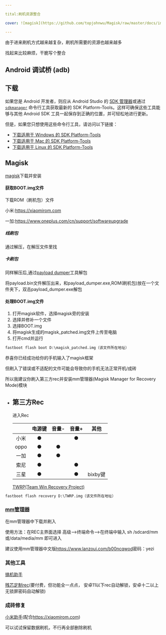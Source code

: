 ```yaml
---

tital:刷机资源整合

cover: ![magisk](https://github.com/topjohnwu/Magisk/raw/master/docs/images/logo.png)

---
```


由于进来刷机方式越来越复杂，刷机所需要的资源也越来越多  

找起来比较麻烦，干脆写个整合

## Android 调试桥 (adb)

## 下载

如果您是 Android 开发者，则应从 Android Studio 的 [SDK 管理器](https://developer.android.google.cn/studio/intro/update?hl=zh-cn#sdk-manager)或通过 [`sdkmanager`](https://developer.android.google.cn/studio/command-line/sdkmanager?hl=zh-cn) 命令行工具获取最新的 SDK Platform-Tools。这样可确保这些工具能够与其他 Android SDK 工具一起保存到正确的位置，并可轻松地进行更新。

但是，如果您只想使用这些命令行工具，请访问以下链接：

- [下载适用于 Windows 的 SDK Platform-Tools](https://dl.google.com/android/repository/platform-tools_r33.0.1-windows.zip?hl=zh-cn)
- [下载适用于 Mac 的 SDK Platform-Tools](https://dl.google.com/android/repository/platform-tools_r33.0.1-darwin.zip?hl=zh-cn)
- [下载适用于 Linux 的 SDK Platform-Tools](https://dl.google.com/android/repository/platform-tools_r33.0.1-linux.zip?hl=zh-cn)

## Magisk

[magisk](https://github.com/topjohnwu/Magisk/releases)下载并安装

#### 获取BOOT.img文件

下载ROM（刷机包）文件

小米:<https://xiaomirom.com>

一加:<https://www.oneplus.com/cn/support/softwareupgrade>

##### 线刷包

通过解压，在解压文件里找

##### 卡刷包

同样解压后,通过[payload dumper](https://github.com/ssut/payload-dumper-go/releases)工具解包

将payload.bin文件解压出来，和payload_dumper.exe,ROM(刷机包)放在一个文件夹下，双击payload_dumper.exe解包

#### 处理BOOT.img文件

1. 打开magisk软件，选择magisk旁的安装
2. 选择并修补一个文件
3. 选择BOOT.img
4. 将magisk生成的magisk_patched.img文件上传至电脑
5. 打开cmd并运行

```cmd
fastboot flash boot D:\magisk_patched.img（该文件所在地址）
```

恭喜你已经成功给你的手机输入了magisk框架

但刷入了错误或不适配的文件可能会导致你的手机无法正常开机/成砖

所以我建议你刷入第三方rec并安装mm管理器(Magisk Manager for Recovery Mode)模块

- ## 第三方Rec

  进入Rec

  |      | 电源键 | 音量- | 音量+ |  其他   |
  | :--: | :----: | :---: | :---: | :-----: |
  | 小米 |   ●    |       |   ●   |         |
  | oppo |   ●    |   ●   |       |         |
  | 一加 |   ●    |   ●   |       |         |
  | 索尼 |   ●    |       |   ●   |         |
  | 三星 |   ●    |       |   ●   | bixby键 |

  [TWRP(Team Win Recovery Project)](https://twrp.me/Devices/)

```cmd
fastboot flash recovery D:\TWRP.img（该文件所在地址）
```

### [mm管理器](https://www.droidmirror.com/download/mm-201904040-zip)

在mm管理器中下载并刷入

使用方法：在REC主界面选择 高级——>终端命令——>在终端中输入 sh /sdcard/mm或/data/media/mm 即可进入

建议使用mm管理器中文版<https://www.lanzoui.com/b00ncqwod>密码：yezi

### 其他工具

[搞机助手](https://lsdy.top/gjzs)

[残芯定制rec](http://119.3.10.7)(要付费，但功能全一点点， 安卓11以下rec自动解锁，安卓十二以上无锁屏密码自动解锁)

### 成砖修复

[小米助手](http://zhushou.xiaomi.com/?108650318)(配合<https://xiaomirom.com>)

可以试试保留数据刷机，不行再全部删除刷机